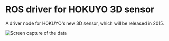 ROS driver for HOKUYO 3D sensor
====================

A driver node for HOKUYO's new 3D sensor, which will be released in 2015.

![Screen capture of the data](http://openspur.org/~atsushi.w/files/ros_hokuyo3d_cap.png)

